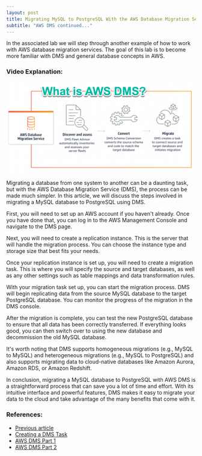 ```yaml
---
layout: post
title: Migrating MySQL to PostgreSQL With the AWS Database Migration Service
subtitle: "AWS DMS continued..."
---
```


In the associated lab we will step through another example of how to work with AWS database migration services. The goal of this lab is to become more familiar with DMS and general database concepts in AWS.

### Video Explanation:

[![IMAGE_ALT](/img/what_is_aws_dms.png)](https://youtu.be/_Ayv8p6nyKo)

Migrating a database from one system to another can be a daunting task, but with the AWS Database Migration Service (DMS), the process can be made much simpler. In this article, we will discuss the steps involved in migrating a MySQL database to PostgreSQL using DMS.

First, you will need to set up an AWS account if you haven't already. Once you have done that, you can log in to the AWS Management Console and navigate to the DMS page.

Next, you will need to create a replication instance. This is the server that will handle the migration process. You can choose the instance type and storage size that best fits your needs.

Once your replication instance is set up, you will need to create a migration task. This is where you will specify the source and target databases, as well as any other settings such as table mappings and data transformation rules.

With your migration task set up, you can start the migration process. DMS will begin replicating data from the source MySQL database to the target PostgreSQL database. You can monitor the progress of the migration in the DMS console.

After the migration is complete, you can test the new PostgreSQL database to ensure that all data has been correctly transferred. If everything looks good, you can then switch over to using the new database and decommission the old MySQL database.

It's worth noting that DMS supports homogeneous migrations (e.g., MySQL to MySQL) and heterogeneous migrations (e.g., MySQL to PostgreSQL) and also supports migrating data to cloud-native databases like Amazon Aurora, Amazon RDS, or Amazon Redshift.

In conclusion, migrating a MySQL database to PostgreSQL with AWS DMS is a straightforward process that can save you a lot of time and effort. With its intuitive interface and powerful features, DMS makes it easy to migrate your data to the cloud and take advantage of the many benefits that come with it.

### References:

- [Previous article](https://www.khaledadad.com/2022-12-29-data-streaming/)
- [Creating a DMS Task](https://docs.aws.amazon.com/dms/latest/userguide/CHAP_Tasks.Creating.html)
- [AWS DMS Part 1](https://billthevestguy.com/2022/08/08/aws-database-migration-service-part-1-of-2/) 
- [AWS DMS Part 2](https://billthevestguy.com/2022/08/09/aws-database-migration-service-part-2-of-2/)

<br>